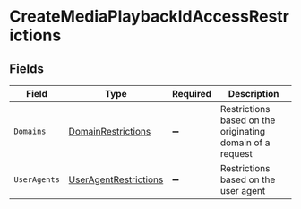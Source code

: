 # CreateMediaPlaybackIdAccessRestrictions


## Fields

| Field                                                                     | Type                                                                      | Required                                                                  | Description                                                               |
| ------------------------------------------------------------------------- | ------------------------------------------------------------------------- | ------------------------------------------------------------------------- | ------------------------------------------------------------------------- |
| `Domains`                                                                 | [DomainRestrictions](../../Models/Components/DomainRestrictions.md)       | :heavy_minus_sign:                                                        | Restrictions based on the originating domain of a request                 |
| `UserAgents`                                                              | [UserAgentRestrictions](../../Models/Components/UserAgentRestrictions.md) | :heavy_minus_sign:                                                        | Restrictions based on the user agent                                      |